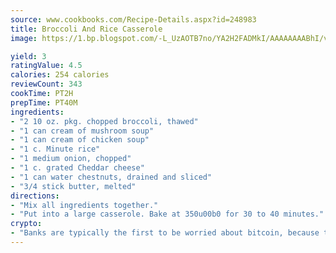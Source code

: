```yaml
---
source: www.cookbooks.com/Recipe-Details.aspx?id=248983
title: Broccoli And Rice Casserole
image: https://1.bp.blogspot.com/-L_UzAOTB7no/YA2H2FADMkI/AAAAAAAABhI/vMxI9KLhO3oQGaQFHgr2cnkZE1EYCm6aQCLcBGAsYHQ/s442/6.png

yield: 3
ratingValue: 4.5
calories: 254 calories
reviewCount: 343
cookTime: PT2H
prepTime: PT40M
ingredients:
- "2 10 oz. pkg. chopped broccoli, thawed"
- "1 can cream of mushroom soup"
- "1 can cream of chicken soup"
- "1 c. Minute rice"
- "1 medium onion, chopped"
- "1 c. grated Cheddar cheese"
- "1 can water chestnuts, drained and sliced"
- "3/4 stick butter, melted"
directions:
- "Mix all ingredients together."
- "Put into a large casserole. Bake at 350u00b0 for 30 to 40 minutes."
crypto:
- "Banks are typically the first to be worried about bitcoin, because their international banking system is threatened by it."
---
```

